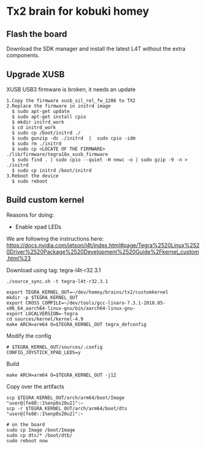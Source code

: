 # Tx2 brain for kobuki homey

## Flash the board
Download the SDK manager and install the latest L4T without the extra components.

## Upgrade XUSB
XUSB USB3 firmware is broken, it needs an update

```
1.Copy the firmware xusb_sil_rel_fw_1206 to TX2
2.Replace the firmware in initrd image
  $ sudo apt-get update
  $ sudo apt-get install cpio
  $ mkdir initrd_work
  $ cd initrd_work
  $ sudo cp /boot/initrd ./
  $ sudo gunzip -dc ./initrd  |  sudo cpio -idm
  $ sudo rm ./initrd
  $ sudo cp <LOCATE OF THE FIRMWARE> ./lib/firmware/tegra18x_xusb_firmware
  $ sudo find . | sudo cpio --quiet -H newc -o | sudo gzip -9 -n > ./initrd
  $ sudo cp initrd /boot/initrd
3.Reboot the device
  $ sudo reboot
```

## Build custom kernel

Reasons for doing:
* Enable xpad LEDs

We are following the instructions here:
https://docs.nvidia.com/jetson/l4t/index.html#page/Tegra%2520Linux%2520Driver%2520Package%2520Development%2520Guide%2Fkernel_custom.html%23

Download using tag: tegra-l4t-r32.3.1

```
./source_sync.sh -t tegra-l4t-r32.3.1

export TEGRA_KERNEL_OUT=~/dev/homey/brains/tx2/customkernel
mkdir -p $TEGRA_KERNEL_OUT
export CROSS_COMPILE=~/dev/tools/gcc-linaro-7.3.1-2018.05-x86_64_aarch64-linux-gnu/bin/aarch64-linux-gnu-
export LOCALVERSION=-tegra
cd sources/kernel/kernel-4.9
make ARCH=arm64 O=$TEGRA_KERNEL_OUT tegra_defconfig
```

Modify the config

```
# $TEGRA_KERNEL_OUT/sources/.config
CONFIG_JOYSTICK_XPAD_LEDS=y
```

Build

```
make ARCH=arm64 O=$TEGRA_KERNEL_OUT -j12
```

Copy over the artifacts

```
scp $TEGRA_KERNEL_OUT/arch/arm64/boot/Image "user@[fe80::1%enp0s20u2]":~
scp -r $TEGRA_KERNEL_OUT/arch/arm64/boot/dts "user@[fe80::1%enp0s20u2]":~

# on the board
sudo cp Image /boot/Image
sudo cp dts/* /boot/dtb/
sudo reboot now
```
